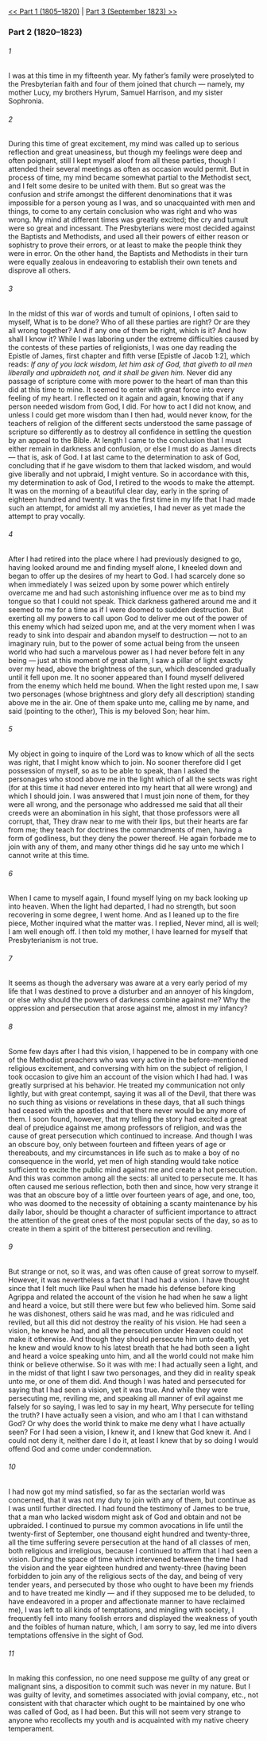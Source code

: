 [<< Part 1 (1805–1820)](Part%201%20(1805–1820))  |  [Part 3 (September 1823) >>](Part%203%20(September%201823))

### Part 2 (1820–1823)
###### 1
I was at this time in my fifteenth year. My father’s family were proselyted to the Presbyterian faith and four of them joined that church — namely, my mother Lucy, my brothers Hyrum, Samuel Harrison, and my sister Sophronia.

###### 2
During this time of great excitement, my mind was called up to serious reflection and great uneasiness, but though my feelings were deep and often poignant, still I kept myself aloof from all these parties, though I attended their several meetings as often as occasion would permit. But in process of time, my mind became somewhat partial to the Methodist sect, and I felt some desire to be united with them. But so great was the confusion and strife amongst the different denominations that it was impossible for a person young as I was, and so unacquainted with men and things, to come to any certain conclusion who was right and who was wrong. My mind at different times was greatly excited; the cry and tumult were so great and incessant. The Presbyterians were most decided against the Baptists and Methodists, and used all their powers of either reason or sophistry to prove their errors, or at least to make the people think they were in error. On the other hand, the Baptists and Methodists in their turn were equally zealous in endeavoring to establish their own tenets and disprove all others.

###### 3
In the midst of this war of words and tumult of opinions, I often said to myself, What is to be done? Who of all these parties are right? Or are they all wrong together? And if any one of them be right, which is it? And how shall I know it? While I was laboring under the extreme difficulties caused by the contests of these parties of religionists, I was one day reading the Epistle of James, first chapter and fifth verse [Epistle of Jacob 1:2], which reads: *If any of you lack wisdom, let him ask of God, that giveth to all men liberally and upbraideth not, and it shall be given him.* Never did any passage of scripture come with more power to the heart of man than this did at this time to mine. It seemed to enter with great force into every feeling of my heart. I reflected on it again and again, knowing that if any person needed wisdom from God, I did. For how to act I did not know, and unless I could get more wisdom than I then had, would never know, for the teachers of religion of the different sects understood the same passage of scripture so differently as to destroy all confidence in settling the question by an appeal to the Bible. At length I came to the conclusion that I must either remain in darkness and confusion, or else I must do as James directs — that is, ask of God. I at last came to the determination to ask of God, concluding that if he gave wisdom to them that lacked wisdom, and would give liberally and not upbraid, I might venture. So in accordance with this, my determination to ask of God, I retired to the woods to make the attempt. It was on the morning of a beautiful clear day, early in the spring of eighteen hundred and twenty. It was the first time in my life that I had made such an attempt, for amidst all my anxieties, I had never as yet made the attempt to pray vocally.

###### 4
After I had retired into the place where I had previously designed to go, having looked around me and finding myself alone, I kneeled down and began to offer up the desires of my heart to God. I had scarcely done so when immediately I was seized upon by some power which entirely overcame me and had such astonishing influence over me as to bind my tongue so that I could not speak. Thick darkness gathered around me and it seemed to me for a time as if I were doomed to sudden destruction. But exerting all my powers to call upon God to deliver me out of the power of this enemy which had seized upon me, and at the very moment when I was ready to sink into despair and abandon myself to destruction — not to an imaginary ruin, but to the power of some actual being from the unseen world who had such a marvelous power as I had never before felt in any being — just at this moment of great alarm, I saw a pillar of light exactly over my head, above the brightness of the sun, which descended gradually until it fell upon me. It no sooner appeared than I found myself delivered from the enemy which held me bound. When the light rested upon me, I saw two personages (whose brightness and glory defy all description) standing above me in the air. One of them spake unto me, calling me by name, and said (pointing to the other), This is my beloved Son; hear him.

###### 5
My object in going to inquire of the Lord was to know which of all the sects was right, that I might know which to join. No sooner therefore did I get possession of myself, so as to be able to speak, than I asked the personages who stood above me in the light which of all the sects was right (for at this time it had never entered into my heart that all were wrong) and which I should join. I was answered that I must join none of them, for they were all wrong, and the personage who addressed me said that all their creeds were an abomination in his sight, that those professors were all corrupt, that, They draw near to me with their lips, but their hearts are far from me; they teach for doctrines the commandments of men, having a form of godliness, but they deny the power thereof. He again forbade me to join with any of them, and many other things did he say unto me which I cannot write at this time.

###### 6
When I came to myself again, I found myself lying on my back looking up into heaven. When the light had departed, I had no strength, but soon recovering in some degree, I went home. And as I leaned up to the fire piece, Mother inquired what the matter was. I replied, Never mind, all is well; I am well enough off. I then told my mother, I have learned for myself that Presbyterianism is not true.

###### 7
It seems as though the adversary was aware at a very early period of my life that I was destined to prove a disturber and an annoyer of his kingdom, or else why should the powers of darkness combine against me? Why the oppression and persecution that arose against me, almost in my infancy?

###### 8
Some few days after I had this vision, I happened to be in company with one of the Methodist preachers who was very active in the before-mentioned religious excitement, and conversing with him on the subject of religion, I took occasion to give him an account of the vision which I had had. I was greatly surprised at his behavior. He treated my communication not only lightly, but with great contempt, saying it was all of the Devil, that there was no such thing as visions or revelations in these days, that all such things had ceased with the apostles and that there never would be any more of them. I soon found, however, that my telling the story had excited a great deal of prejudice against me among professors of religion, and was the cause of great persecution which continued to increase. And though I was an obscure boy, only between fourteen and fifteen years of age or thereabouts, and my circumstances in life such as to make a boy of no consequence in the world, yet men of high standing would take notice sufficient to excite the public mind against me and create a hot persecution. And this was common among all the sects: all united to persecute me. It has often caused me serious reflection, both then and since, how very strange it was that an obscure boy of a little over fourteen years of age, and one, too, who was doomed to the necessity of obtaining a scanty maintenance by his daily labor, should be thought a character of sufficient importance to attract the attention of the great ones of the most popular sects of the day, so as to create in them a spirit of the bitterest persecution and reviling.

###### 9
But strange or not, so it was, and was often cause of great sorrow to myself. However, it was nevertheless a fact that I had had a vision. I have thought since that I felt much like Paul when he made his defense before king Agrippa and related the account of the vision he had when he saw a light and heard a voice, but still there were but few who believed him. Some said he was dishonest, others said he was mad, and he was ridiculed and reviled, but all this did not destroy the reality of his vision. He had seen a vision, he knew he had, and all the persecution under Heaven could not make it otherwise. And though they should persecute him unto death, yet he knew and would know to his latest breath that he had both seen a light and heard a voice speaking unto him, and all the world could not make him think or believe otherwise. So it was with me: I had actually seen a light, and in the midst of that light I saw two personages, and they did in reality speak unto me, or one of them did. And though I was hated and persecuted for saying that I had seen a vision, yet it was true. And while they were persecuting me, reviling me, and speaking all manner of evil against me falsely for so saying, I was led to say in my heart, Why persecute for telling the truth? I have actually seen a vision, and who am I that I can withstand God? Or why does the world think to make me deny what I have actually seen? For I had seen a vision, I knew it, and I knew that God knew it. And I could not deny it, neither dare I do it, at least I knew that by so doing I would offend God and come under condemnation.

###### 10
I had now got my mind satisfied, so far as the sectarian world was concerned, that it was not my duty to join with any of them, but continue as I was until further directed. I had found the testimony of James to be true, that a man who lacked wisdom might ask of God and obtain and not be upbraided. I continued to pursue my common avocations in life until the twenty-first of September, one thousand eight hundred and twenty-three, all the time suffering severe persecution at the hand of all classes of men, both religious and irreligious, because I continued to affirm that I had seen a vision. During the space of time which intervened between the time I had the vision and the year eighteen hundred and twenty-three (having been forbidden to join any of the religious sects of the day, and being of very tender years, and persecuted by those who ought to have been my friends and to have treated me kindly — and if they supposed me to be deluded, to have endeavored in a proper and affectionate manner to have reclaimed me), I was left to all kinds of temptations, and mingling with society, I frequently fell into many foolish errors and displayed the weakness of youth and the foibles of human nature, which, I am sorry to say, led me into divers temptations offensive in the sight of God.

###### 11
In making this confession, no one need suppose me guilty of any great or malignant sins, a disposition to commit such was never in my nature. But I was guilty of levity, and sometimes associated with jovial company, etc., not consistent with that character which ought to be maintained by one who was called of God, as I had been. But this will not seem very strange to anyone who recollects my youth and is acquainted with my native cheery temperament.